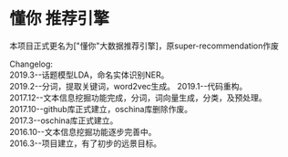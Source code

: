 # 懂你 推荐引擎
本项目正式更名为["懂你"大数据推荐引擎]，原super-recommendation作废  

Changelog:  
2019.3--话题模型LDA，命名实体识别NER。  
2019.2--分词，提取关键词，word2vec生成。
2019.1--代码重构。  
2017.12--文本信息挖掘功能完成，分词，词向量生成，分类，及预处理。  
2017.10--github库正式建立，oschina库删除作废。  
2017.3--oschina库正式建立。  
2016.10--文本信息挖掘功能逐步完善中。  
2016.3--项目建立，有了初步的远景目标。

